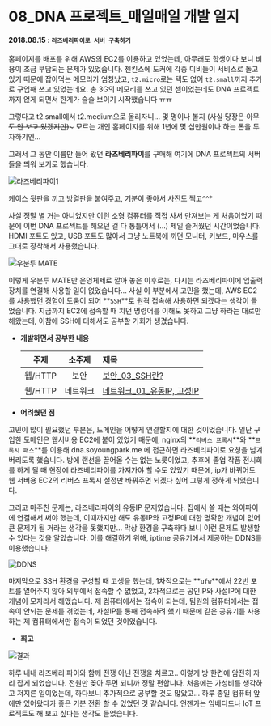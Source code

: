 # 08_DNA 프로젝트_매일매일 개발 일지 

#### 2018.08.15 : ```라즈베리파이로 서버 구축하기```

홈페이지를 배포를 위해 AWS의 EC2를 이용하고 있었는데, 아무래도 학생이다 보니 비용이 조금 부담되는 문제가 있었습니다. 젠킨스에 도커에 각종 디비들이 서비스로 돌고 있기 때문에 잡아먹는 메모리가 엄청났고, ```t2.micro```로는 택도 없어 ```t2.small```까지 추가로 구입해 쓰고 있었는데요. 총 3G의 메모리를 쓰고 있던 셈이었는데도 DNA 프로젝트까지 얹게 되면서 한계가 슬슬 보이기 시작했습니다 ㅠㅠ

그렇다고 t2.small에서 t2.medium으로 올리자니... 몇 명이나 볼지 ~~(사실 당장은 아무도 안 보고 있겠지만)~~~ 모르는 개인 홈페이지를 위해 1년에 몇 십만원이나 하는 돈을 투자하기엔...

그래서 그 동안 이름만 들어 왔던 **라즈베리파이**를 구매해 여기에 DNA 프로젝트의 서버들을 띄워 보기로 했습니다.

![라즈베리파이1](https://blogfiles.pstatic.net/MjAxODA4MThfNjEg/MDAxNTM0NTQxMDE3OTU5.c0EJWQsqi6F1Eoy8h-e8D8Bclhnp9MDeoPMD-eNV7cYg.4Om5nQTTjjEuCLrTRWntx5qmUnF6AKZBBmBWCV-Dx-cg.JPEG.3457soso/20180814_171055_448.jpg)

케이스 뒷판을 끼고 방열판을 붙여주고, 기분이 좋아서 사진도 찍고^^* 

사실 정말 별 거는 아니었지만 이런 소형 컴퓨터를 직접 사서 만져보는 게 처음이었기 때문에 이번 DNA 프로젝트를 해오던 걸 다 통틀어서 (...) 제일 즐거웠던 시간이었습니다. HDMI 포트도 있고, USB 포트도 많아서 그냥 노트북에 끼던 모니터, 키보드, 마우스를 그대로 장착해서 사용했습니다.

![우분투 MATE](https://blogfiles.pstatic.net/MjAxODA4MTRfMTAz/MDAxNTM0MjQxODIzNDIw.kDK4Mlh1rKJv7UZ1iJzTOgR7yV1zEu-K5VIOCxVTzmEg.uhgs4HtOCMA-6nIW4Pz_pdWgKtOM5KYYl5X3tXoy_Zkg.PNG.3457soso/%EC%8A%A4%ED%81%AC%EB%A6%B0%EC%83%B7_2018-08-14_18-45-03.png)

이렇게 우분투 MATE만 운영체제로 깔아 놓은 이후로는, 다시는 라즈베리파이에 입출력 장치를 연결해 사용할 일이 없었습니다... 사실 이 부분에서 고민을 했는데, AWS EC2를 사용했던 경험이 도움이 되어 **```SSH```**로 원격 접속해 사용하면 되겠다는 생각이 들었습니다.  지금까지 EC2에 접속할 때 치던 명령어를 이해도 못하고 그냥 하라는 대로만 해왔는데, 이참에 SSH에 대해서도 공부할 기회가 생겼습니다.



- **개발하면서 공부한 내용**

  |  주제   |  소주제  | 제목                             |
  | :-----: | :------: | :------------------------------- |
  | 웹/HTTP |   보안   | [보안_03_SSH란?](https://github.com/3457soso/TIL/blob/master/Web%20%7C%20HTTP/%EB%B3%B4%EC%95%88_03_SSH%EB%9E%80%3F.md)               |
  | 웹/HTTP | 네트워크 | [네트워크\_01\_유동IP, 고정IP](https://github.com/3457soso/TIL/blob/master/Web%20%7C%20HTTP/%EB%84%A4%ED%8A%B8%EC%9B%8C%ED%81%AC_01_%EC%9C%A0%EB%8F%99IP%EC%99%80%20%EA%B3%A0%EC%A0%95IP.md) |




- **어려웠던 점**

고민이 많이 필요했던 부분은, 도메인을 어떻게 연결할지에 대한 것이었습니다. 일단 구입한 도메인은 웹서버용 EC2에 붙어 있었기 때문에, nginx의 **```리버스 프록시```**와 **```프록시 패스```**를 이용해 dna.soyoungpark.me 에 접근하면 라즈베리파이로 요청을 넘겨버리도록 했습니다. 방에 랜선을 끌어올 수는 없는 노릇이었고, 추후에 졸업 작품 전시회를 하게 될 때 현장에 라즈베리파이를 가져가야 할 수도 있었기 때문에, ip가 바뀌어도 웹 서버용 EC2의 리버스 프록시 설정만 바꿔주면 되겠다 싶어 그렇게 정하게 되었습니다.

그리고 마주친 문제는, 라즈베리파이의 유동IP 문제였습니다. 집에서 쓸 때는 와이파이에 연결해서 써야 했는데, 이때까지만 해도 유동IP와 고정IP에 대한 명확한 개념이 없어 큰 문제가 될 거라는 생각을 못했지만... 막상 환경을 구축하다 보니 이런 문제도 발생할 수 있다는 것을 알았습니다. 이를 해결하기 위해, iptime 공유기에서 제공하는 DDNS를 이용했습니다.

![DDNS](https://blogfiles.pstatic.net/MjAxODA4MThfMjcg/MDAxNTM0NTQ0MjM4Mzcy.ZifGKQPewsGOpp5CKSCp4e7iSDGOqF1zFY8cJOo2Q7Ag.IuPvdufLOHWN6MLr8oH8Kk-kf6dTvp6c71Gk7GlYGnIg.JPEG.3457soso/%EC%A0%9C%EB%AA%A9_%EC%97%86%EC%9D%8C.png)

마지막으로 SSH 환경을 구성할 때 고생을 했는데, 1차적으로는 **```ufw```**에서 22번 포트를 열어주지 않아 외부에서 접속할 수 없었고, 2차적으로는 공인IP와 사설IP에 대한 개념이 모자라서 헤맸습니다. 제 컴퓨터에서는 접속이 되는데, 팀원의 컴퓨터에서는 접속이 안되는 문제를 겪었는데, 사설IP를 통해 접속하려 했기 때문에 같은 공유기를 사용하는 제 컴퓨터에서만 접속이 되었던 것이었습니다.



- **회고**

![결과](https://blogfiles.pstatic.net/MjAxODA4MThfNjgg/MDAxNTM0NTQxMDE3NDY5.RsXV-hkygga77lGmjYBDpxUKpx85_0VKerGfijUOBKQg.nI5SmK7T5Hp7SlOTWiQ4YrNwVoy3DG7eW98ktaw827wg.JPEG.3457soso/20180814_193502_142.jpg)

하루 내내 라즈베리 파이와 함께 전쟁 아닌 전쟁을 치르고.. 이렇게 방 한켠에 암전히 자리 잡게 되었습니다. 전원만 꽂아 두면 되니까 정말 편합니다. 처음에는 가성비를 생각하고 저지른 일이었는데, 하다보니 추가적으로 공부할 것도 많았고... 하루 종일 컴퓨터 앞에만 있어왔다가 좋은 기분 전환 할 수 있었던 것 같습니다. 언젠가는 임베디드나 IoT 프로젝트도 해 보고 싶다는 생각도 들었습니다.
